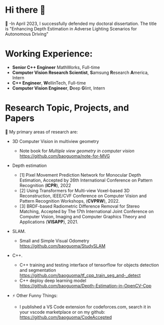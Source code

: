 # Hi there 👋

🔭 -In April 2023, I successfully defended my doctoral dissertation. The title is "Enhancing Depth Estimation in Adverse Lighting Scenarios for Autonomous Driving"

# Working Experience:
- **Senior C++ Engineer** MathWorks, Full-time
- **Computer Vision Research Scientist**, **S**amsung **R**esearch **A**merica, Intern
- **C++ Engineer**, **W**ellinTech, Full-time
- **Computer Vision Engineer**, **D**eep **G**lint, Intern

# Research Topic, Projects, and Papers

🌱 My primary areas of research are:

- 3D Computer Vision in multiview geometry 
  - Note book for *Multiple view geometry in computer vision* <https://github.com/baoguoma/note-for-MVG>
  
- Depth estimation
  - [1] Pixel Movement Prediction Network for Monocular Depth Estimation, Accepted by 26th International Conference on Pattern Recognition (**ICPR**), 2022
  - [2] Using Transformers for Multi-view Voxel-based 3D Reconstruction, IEEE/CVF Conference on Computer Vision and Pattern Recognition Workshops, (**CVPRW**), 2022.
  - [3] BRDF-based Radiometric Difference Removal for Stereo Matching, Accepted by The 17th International Joint Conference on Computer Vision, Imaging and Computer Graphics Theory and Applications (**VISAPP**), 2021.
  
- SLAM.
  - Small and Simple Visual Odometry <https://github.com/baoguoma/StudySLAM>

- C++.
  - C++ training and testing interface of tensorflow for objects detection and segmentation <https://github.com/baoguoma/tf_cpp_train_seg_and-_detect>
  - C++ deploy deep learning model <https://github.com/baoguoma/Depth-Estimation-in-OpenCV-Cpp>

- ⚡ Other Funny Things:
  - I published a VS Code extension for codeforces.com, search it in your vscode marketplace or on my github: <https://github.com/baoguoma/CodeAccepted> 

<!--
**baoguoma/baoguoma** is a ✨ _special_ ✨ repository because its `README.md` (this file) appears on your GitHub profile.

Here are some ideas to get you started:

- 🔭 I’m currently working on ...
- 🌱 I’m currently learning ...
- 👯 I’m looking to collaborate on ...
- 🤔 I’m looking for help with ...
- 💬 Ask me about ...
- 📫 How to reach me: ...
- 😄 Pronouns: ...
- ⚡ Fun fact: ...
-->

